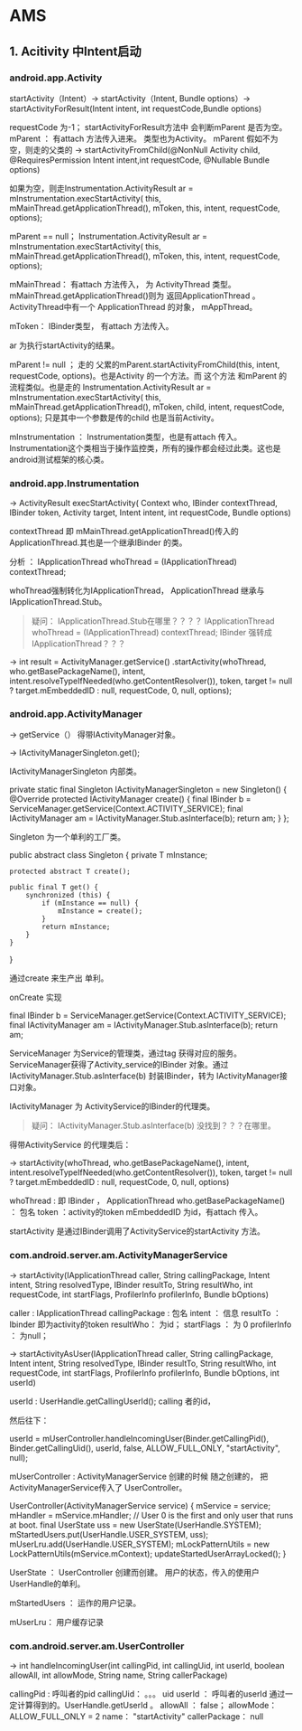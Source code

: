 # AMS #

## 1. Acitivity 中Intent启动 ##
    
### android.app.Activity ###
 startActivity（Intent）-> startActivity（Intent,  Bundle options）-> startActivityForResult(Intent intent, int requestCode,Bundle options) 

requestCode 为-1；
startActivityForResult方法中 会判断mParent 是否为空。
mParent ： 有attach 方法传入进来。 类型也为Activity。
mParent 假如不为空，则走的父类的 
-> startActivityFromChild(@NonNull Activity child, @RequiresPermission Intent intent,int requestCode, @Nullable Bundle options)

如果为空，则走Instrumentation.ActivityResult ar =
                mInstrumentation.execStartActivity(
                    this, mMainThread.getApplicationThread(), mToken, this,
                    intent, requestCode, options);


mParent == null；
Instrumentation.ActivityResult ar =
                mInstrumentation.execStartActivity(
                    this, mMainThread.getApplicationThread(), mToken, this,
                    intent, requestCode, options);

mMainThread： 有attach 方法传入， 为 ActivityThread 类型。   mMainThread.getApplicationThread()则为 返回ApplicationThread 。ActivityThread中有一个 ApplicationThread 的对象， mAppThread。

mToken： IBinder类型， 有attach 方法传入。

ar 为执行startActivity的结果。


mParent != null ；
走的 父累的mParent.startActivityFromChild(this, intent, requestCode, options)。也是Activity 的一个方法。而 这个方法 和mParent 的流程类似。也是走的 Instrumentation.ActivityResult ar =
            mInstrumentation.execStartActivity(
                this, mMainThread.getApplicationThread(), mToken, child,
                intent, requestCode, options);
只是其中一个参数是传的child 也是当前Activity。


mInstrumentation ：  Instrumentation类型，也是有attach 传入。 Instrumentation这个类相当于操作监控类，所有的操作都会经过此类。这也是android测试框架的核心类。


### android.app.Instrumentation ###

-> ActivityResult execStartActivity(
            Context who, IBinder contextThread, IBinder token, Activity target,
            Intent intent, int requestCode, Bundle options) 


contextThread 即 mMainThread.getApplicationThread()传入的ApplicationThread.其也是一个继承IBinder 的类。

分析 ：
IApplicationThread whoThread = (IApplicationThread) contextThread;

whoThread强制转化为IApplicationThread， ApplicationThread 继承与IApplicationThread.Stub。

> 疑问： IApplicationThread.Stub在哪里？？？？
>         IApplicationThread whoThread = (IApplicationThread) contextThread; IBinder 强转成 IApplicationThread？？？



-> int result = ActivityManager.getService()
                .startActivity(whoThread, who.getBasePackageName(), intent,
                        intent.resolveTypeIfNeeded(who.getContentResolver()),
                        token, target != null ? target.mEmbeddedID : null,
                        requestCode, 0, null, options);


### android.app.ActivityManager ###


-> getService（） 得带IActivityManager对象。

-> IActivityManagerSingleton.get();
    
IActivityManagerSingleton 内部类。 

 private static final Singleton<IActivityManager> IActivityManagerSingleton =
            new Singleton<IActivityManager>() {
                @Override
                protected IActivityManager create() {
                    final IBinder b = ServiceManager.getService(Context.ACTIVITY_SERVICE);
                    final IActivityManager am = IActivityManager.Stub.asInterface(b);
                    return am;
                }
            };

Singleton 为一个单利的工厂类。

public abstract class Singleton<T> {
    private T mInstance;

    protected abstract T create();

    public final T get() {
        synchronized (this) {
            if (mInstance == null) {
                mInstance = create();
            }
            return mInstance;
        }
    }
}


通过create 来生产出 单利。

onCreate 实现 

 final IBinder b = ServiceManager.getService(Context.ACTIVITY_SERVICE);
                    final IActivityManager am = IActivityManager.Stub.asInterface(b);
                    return am;



ServiceManager 为Service的管理类，通过tag 获得对应的服务。ServiceManager获得了Activity_service的IBinder 对象。通过 IActivityManager.Stub.asInterface(b) 封装IBinder，转为 IActivityManager接口对象。

IActivityManager 为 ActivityService的IBinder的代理类。

> 疑问： IActivityManager.Stub.asInterface(b) 没找到？？？在哪里。


得带ActivityService 的代理类后：

-> startActivity(whoThread, who.getBasePackageName(), intent,
                        intent.resolveTypeIfNeeded(who.getContentResolver()),
                        token, target != null ? target.mEmbeddedID : null,
                        requestCode, 0, null, options)

whoThread : 即 IBinder ， ApplicationThread
who.getBasePackageName() ： 包名
token ：activity的token
mEmbeddedID 为id，有attach 传入。


startActivity 是通过IBinder调用了ActivityService的startActivity 方法。
###  com.android.server.am.ActivityManagerService ###

-> startActivity(IApplicationThread caller, String callingPackage,
            Intent intent, String resolvedType, IBinder resultTo, String resultWho, int requestCode,
            int startFlags, ProfilerInfo profilerInfo, Bundle bOptions)


caller : IApplicationThread 
callingPackage : 包名
intent ： 信息
resultTo ： Ibinder 即为activity的token
resultWho： 为id；
startFlags ： 为 0
profilerInfo ： 为null；

-> startActivityAsUser(IApplicationThread caller, String callingPackage,
            Intent intent, String resolvedType, IBinder resultTo, String resultWho, int requestCode,
            int startFlags, ProfilerInfo profilerInfo, Bundle bOptions, int userId)


userId : UserHandle.getCallingUserId(); calling 者的id， 

然后往下：

userId = mUserController.handleIncomingUser(Binder.getCallingPid(), Binder.getCallingUid(),
                userId, false, ALLOW_FULL_ONLY, "startActivity", null);

mUserController : ActivityManagerService 创建的时候 随之创建的， 把 ActivityManagerService传入了 UserController。

UserController(ActivityManagerService service) {
    mService = service;
    mHandler = mService.mHandler;
    // User 0 is the first and only user that runs at boot.
    final UserState uss = new UserState(UserHandle.SYSTEM);
    mStartedUsers.put(UserHandle.USER_SYSTEM, uss);
    mUserLru.add(UserHandle.USER_SYSTEM);
    mLockPatternUtils = new LockPatternUtils(mService.mContext);
    updateStartedUserArrayLocked();
}


UserState ： UserController 创建而创建。 用户的状态，传入的使用户UserHandle的单利。

mStartedUsers ： 运作的用户记录。

mUserLru： 用户缓存记录

### com.android.server.am.UserController  ###
-> int handleIncomingUser(int callingPid, int callingUid, int userId, boolean allowAll,
            int allowMode, String name, String callerPackage) 

callingPid : 呼叫者的pid
callingUid： 。。。 uid
userId ： 呼叫者的userId 通过一定计算得到的。UserHandle.getUserId 。
allowAll ： false；
allowMode： ALLOW_FULL_ONLY = 2
name： "startActivity"
callerPackage： null